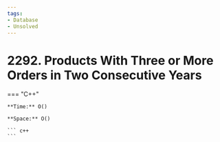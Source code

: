 ```yaml
---
tags:
- Database
- Unsolved
---
```



# 2292. Products With Three or More Orders in Two Consecutive Years

=== "C++"

    **Time:** O()

    **Space:** O()

    ``` c++
    ```